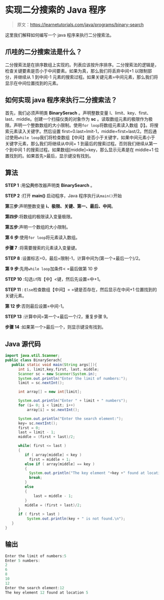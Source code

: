 # 实现二分搜索的 Java 程序

> 原文：<https://learnetutorials.com/java/programs/binary-search>

这里我们解释如何编写一个 java 程序来执行二分搜索法。

## 爪哇的二分搜索法是什么？

二分搜索法是在排序数组上实现的。列表应该按升序排序。二分搜索法的逻辑是，检查关键要素是否小于中间要素。如果为真，那么我们将丢弃中间+1 以限制部分，并继续从 1 到中间-1 元素的搜索过程。如果关键元素=中间元素，那么我们将显示在中间位置找到的元素。

## 如何实现 java 程序来执行二分搜索法？

首先，我们必须声明类 **BinarySerach** 。声明整数变量 I、limit、key、first、last、middle。创建一个扫描仪类的对象作为 **sc** 。读取数组元素的极限作为极限。声明一个整数数组的大小限制。使用`for loop`将数组元素读入数组【I】。将搜索元素读入关键字。然后设置 first=0.last=lmit-1，middle=first+last/2。然后通过使用`while loop`我们将检查数组【中间】是否小于关键字，如果中间元素小于关键字元素，那么我们将继续从中间+ 1 到最后的搜索过程。否则我们继续从第一个到中间 1 的搜索过程。如果数组[middle]=key，那么显示元素是在 middle+1 位置找到的。如果首先>最后，显示键没有找到。

## 算法

**STEP 1** :用**公共**修改器声明类 **BinarySearch** 。

**STEP 2** :打开 **main()** 启动程序，Java 程序执行从`main()`开始

**第三步**:声明整数变量 **i、极限、关键、第一、最后、中间**。

**第四步**:将数组的极限读入变量极限。

**第五步**:声明一个数组的大小限制。

**第 6 步**:使用`for loop`将元素读入数组。

**步骤 7** :将需要搜索的元素读入变量键。

**STEP 8** :设置标志=0，最后=限制-1，计算中间为(第一个+最后一个)/2。

**第 9 步**:先用`while loop`加条件< =最后做第 10 步

**STEP 10** :勾选`if`阵【中】<键，然后先设置=中+1。

**STEP 11** : `Else`检查数组【中间】= =键是否存在，然后显示在中间+1 位置找到的关键元素。

**第 12 步**:否则最后设置=中间-1。

**STEP 13** :计算中间=第一个+最后一个/2，重复步骤 9。

**步骤 14** :如果第一个>最后一个，则显示键没有找到。

## Java 源代码

```java
import java.util.Scanner;
public class BinarySerach{
   public static void main(String args[]){
      int i, limit,key,first, last, middle;
      Scanner sc = new Scanner(System.in);
      System.out.println("Enter the limit of numbers:");
      limit = sc.nextInt(); 

      int array[] = new int[limit];

      System.out.println("Enter " + limit + " numbers");
      for (i= 0; i < limit; i++)
          array[i] = sc.nextInt();

      System.out.println("Enter the search element:");
      key= sc.nextInt();
      first = 0;
      last = limit - 1;
      middle = (first + last)/2;

      while( first <= last )
      {
         if ( array[middle] < key )
           first = middle + 1;
         else if ( array[middle] == key )
         {
           System.out.println("The key element "+key +" found at location "+(middle+1)); 
           break;
         }
         else
         {
             last = middle - 1;
         }
         middle = (first + last)/2;
      }
      if ( first > last )
          System.out.println(key + " is not found.\n");
   }
}

```

## 输出

```java
Enter the limit of numbers:5
Enter 5 numbers:
2 
6
8
10
12
Enter the search element:12
The key element 12 found at location 5
```